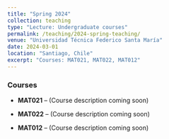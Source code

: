 ```yaml
---
title: "Spring 2024"
collection: teaching
type: "Lecture: Undergraduate courses"
permalink: /teaching/2024-spring-teaching/
venue: "Universidad Técnica Federico Santa María"
date: 2024-03-01
location: "Santiago, Chile"
excerpt: "Courses: MAT021, MAT022, MAT012"
---
```


### Courses

- **MAT021** – (Course description coming soon)

- **MAT022** – (Course description coming soon)

- **MAT012** – (Course description coming soon)